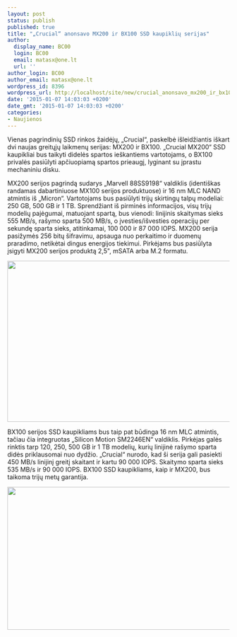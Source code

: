 ```yaml
---
layout: post
status: publish
published: true
title: "„Crucial“ anonsavo MX200 ir BX100 SSD kaupiklių serijas"
author:
  display_name: BC00
  login: BC00
  email: matasx@one.lt
  url: ''
author_login: BC00
author_email: matasx@one.lt
wordpress_id: 8396
wordpress_url: http://localhost/site/new/crucial_anonsavo_mx200_ir_bx100_ssd_kaupikliu_serijas/
date: '2015-01-07 14:03:03 +0200'
date_gmt: '2015-01-07 14:03:03 +0200'
categories:
- Naujienos
---
```

<p>
	Vienas pagrindinių SSD rinkos žaidėjų, &bdquo;Crucial&ldquo;, paskelbė i&scaron;leidžiantis i&scaron;kart dvi naujas greitųjų laikmenų serijas: MX200 ir BX100. &bdquo;Crucial MX200&ldquo; SSD kaupikliai bus taikyti didelės spartos ie&scaron;kantiems vartotojams, o BX100 privalės pasiūlyti apčiuopiamą spartos prieaugį, lyginant su įprastu mechaniniu disku.</p>
<p>
	MX200 serijos pagrindą sudarys &bdquo;Marvell 88SS9198&ldquo; valdiklis (identi&scaron;kas randamas dabartiniuose MX100 serijos produktuose) ir 16 nm MLC NAND atmintis i&scaron; &bdquo;Micron&ldquo;. Vartotojams bus pasiūlyti trijų skirtingų talpų modeliai: 250 GB, 500 GB ir 1 TB. Sprendžiant i&scaron; pirminės informacijos, visų trijų modelių pajėgumai, matuojant spartą, bus vienodi: linijinis skaitymas sieks 555 MB/s, ra&scaron;ymo sparta 500 MB/s, o įvesties/i&scaron;vesties operacijų per sekundę sparta sieks, atitinkamai, 100 000 ir 87 000 IOPS. MX200 serija pasižymės 256 bitų &scaron;ifravimu, apsauga nuo perkaitimo ir duomenų praradimo, netikėtai dingus energijos tiekimui. Pirkėjams bus pasiūlyta įsigyti MX200 serijos produktą 2,5&quot;, mSATA arba M.2 formatu.</p>
<p>
	<img alt="" src="http://technews.lt/userfiles/MX200photo.png" style="width: 520px; height: 364px;" /></p>
<p>
	BX100 serijos SSD kaupikliams bus taip pat būdinga 16 nm MLC atmintis, tačiau čia integruotas &bdquo;Silicon Motion SM2246EN&ldquo; valdiklis. Pirkėjas galės rinktis tarp 120, 250, 500 GB ir 1 TB modelių, kurių linijinė ra&scaron;ymo sparta didės priklausomai nuo dydžio. &bdquo;Crucial&ldquo; nurodo, kad &scaron;i serija gali pasiekti 450 MB/s linijinį greitį skaitant ir kartu 90 000 IOPS. Skaitymo sparta sieks 535 MB/s ir 90 000 IOPS. BX100 SSD kaupikliams, kaip ir MX200, bus taikoma trijų metų garantija.</p>
<p>
	<img alt="" src="http://technews.lt/userfiles/BX100photo.png" style="width: 520px; height: 323px;" /></p>
